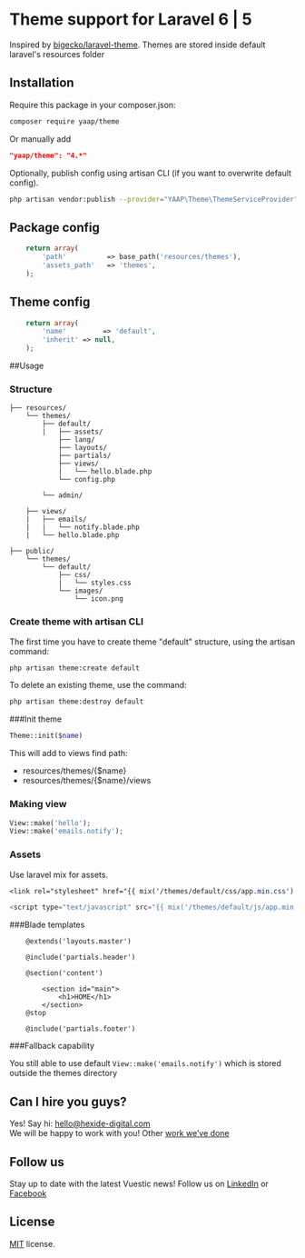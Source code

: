 # Theme support for Laravel 6 | 5

Inspired by [bigecko/laravel-theme](https://github.com/harryxu/laravel-theme).
Themes are stored inside default laravel's resources folder


## Installation
Require this package in your composer.json:

~~~bash
composer require yaap/theme
~~~

Or manually add 

~~~json
"yaap/theme": "4.*"
~~~



Optionally, publish config using artisan CLI (if you want to overwrite default config).

~~~bash
php artisan vendor:publish --provider="YAAP\Theme\ThemeServiceProvider"
~~~

## Package config

~~~php
	return array(
        'path'          => base_path('resources/themes'),
        'assets_path'   => 'themes',
    );
~~~


## Theme config

~~~php
	return array(
        'name'         => 'default',
        'inherit' => null,
    );
~~~



##Usage

### Structure

```
├── resources/
    └── themes/
        ├── default/
        |   ├── assets/        
            ├── lang/        
            ├── layouts/
            ├── partials/
            ├── views/
	        |   └── hello.blade.php
	        └── config.php

        └── admin/

    ├── views/
    |   ├── emails/
    |   |   └── notify.blade.php
    |   └── hello.blade.php

├── public/
    └── themes/
		└── default/
			├── css/
			|	└── styles.css
			└── images/
                └── icon.png
```

### Create theme with artisan CLI

The first time you have to create theme "default" structure, using the artisan command:

~~~bash
php artisan theme:create default
~~~

To delete an existing theme, use the command:

~~~bash
php artisan theme:destroy default
~~~

###Init theme

~~~php
Theme::init($name)
~~~

This will add to views find path:
* resources/themes/{$name}
* resources/themes/{$name}/views

### Making view

~~~php
View::make('hello');
View::make('emails.notify');
~~~

### Assets
Use laravel mix for assets.

~~~css
<link rel="stylesheet" href="{{ mix('/themes/default/css/app.min.css') }}"/>
~~~

~~~js
<script type="text/javascript" src="{{ mix('/themes/default/js/app.min.js') }}"></script>
~~~


###Blade templates

```
	@extends('layouts.master')

	@include('partials.header')

	@section('content')

	    <section id="main">
	        <h1>HOME</h1>
	    </section>
	@stop

	@include('partials.footer')

```

###Fallback capability

You still able to use default `View::make('emails.notify')` which is stored outside the themes directory

## Can I hire you guys?
Yes! Say hi: [hello@hexide-digital.com](mailto:hello@hexide-digital.com) </br>
We will be happy to work with you! Other [work we’ve done](https://hexide-digital.com/)

## Follow us
Stay up to date with the latest Vuestic news! Follow us on [LinkedIn](https://www.linkedin.com/company/hexide-digital) or [Facebook](https://www.facebook.com/hexide.digital)

## License
[MIT](https://github.com/epicmaxco/vuestic-admin/blob/master/LICENSE) license.
